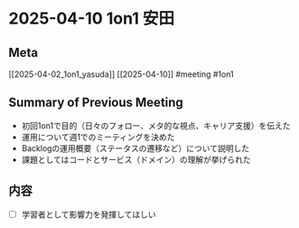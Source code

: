 # 2025-04-10 1on1 安田

## Meta

[[2025-04-02_1on1_yasuda]] [[2025-04-10]]
#meeting #1on1

## Summary of Previous Meeting

- 初回1on1で目的（日々のフォロー、メタ的な視点、キャリア支援）を伝えた
- 運用について週1でのミーティングを決めた
- Backlogの運用概要（ステータスの遷移など）について説明した
- 課題としてはコードとサービス（ドメイン）の理解が挙げられた

## 内容

- [ ] 学習者として影響力を発揮してほしい
